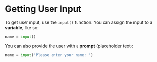 # Getting User Input

To get user input, use the `input()` function. You can assign the input to a **variable**, like so:

```python
name = input()
```

You can also provide the user with a **prompt** (placeholder text):

```python
name = input('Please enter your name: ')
```
